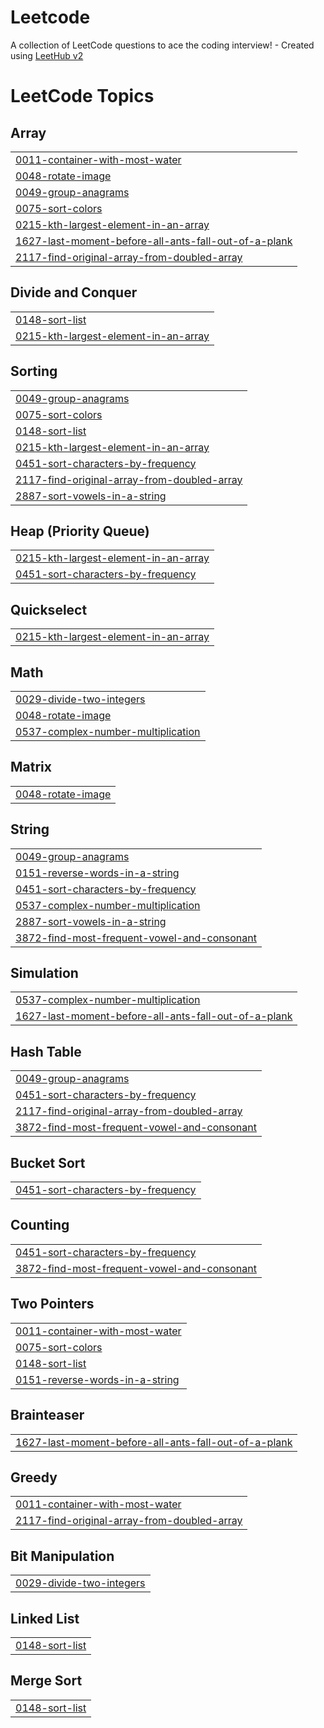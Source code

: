 # Leetcode
A collection of LeetCode questions to ace the coding interview! - Created using [LeetHub v2](https://github.com/arunbhardwaj/LeetHub-2.0)

<!---LeetCode Topics Start-->
# LeetCode Topics
## Array
|  |
| ------- |
| [0011-container-with-most-water](https://github.com/SRINIJA-PULLIPUDI/Leetcode/tree/master/0011-container-with-most-water) |
| [0048-rotate-image](https://github.com/SRINIJA-PULLIPUDI/Leetcode/tree/master/0048-rotate-image) |
| [0049-group-anagrams](https://github.com/SRINIJA-PULLIPUDI/Leetcode/tree/master/0049-group-anagrams) |
| [0075-sort-colors](https://github.com/SRINIJA-PULLIPUDI/Leetcode/tree/master/0075-sort-colors) |
| [0215-kth-largest-element-in-an-array](https://github.com/SRINIJA-PULLIPUDI/Leetcode/tree/master/0215-kth-largest-element-in-an-array) |
| [1627-last-moment-before-all-ants-fall-out-of-a-plank](https://github.com/SRINIJA-PULLIPUDI/Leetcode/tree/master/1627-last-moment-before-all-ants-fall-out-of-a-plank) |
| [2117-find-original-array-from-doubled-array](https://github.com/SRINIJA-PULLIPUDI/Leetcode/tree/master/2117-find-original-array-from-doubled-array) |
## Divide and Conquer
|  |
| ------- |
| [0148-sort-list](https://github.com/SRINIJA-PULLIPUDI/Leetcode/tree/master/0148-sort-list) |
| [0215-kth-largest-element-in-an-array](https://github.com/SRINIJA-PULLIPUDI/Leetcode/tree/master/0215-kth-largest-element-in-an-array) |
## Sorting
|  |
| ------- |
| [0049-group-anagrams](https://github.com/SRINIJA-PULLIPUDI/Leetcode/tree/master/0049-group-anagrams) |
| [0075-sort-colors](https://github.com/SRINIJA-PULLIPUDI/Leetcode/tree/master/0075-sort-colors) |
| [0148-sort-list](https://github.com/SRINIJA-PULLIPUDI/Leetcode/tree/master/0148-sort-list) |
| [0215-kth-largest-element-in-an-array](https://github.com/SRINIJA-PULLIPUDI/Leetcode/tree/master/0215-kth-largest-element-in-an-array) |
| [0451-sort-characters-by-frequency](https://github.com/SRINIJA-PULLIPUDI/Leetcode/tree/master/0451-sort-characters-by-frequency) |
| [2117-find-original-array-from-doubled-array](https://github.com/SRINIJA-PULLIPUDI/Leetcode/tree/master/2117-find-original-array-from-doubled-array) |
| [2887-sort-vowels-in-a-string](https://github.com/SRINIJA-PULLIPUDI/Leetcode/tree/master/2887-sort-vowels-in-a-string) |
## Heap (Priority Queue)
|  |
| ------- |
| [0215-kth-largest-element-in-an-array](https://github.com/SRINIJA-PULLIPUDI/Leetcode/tree/master/0215-kth-largest-element-in-an-array) |
| [0451-sort-characters-by-frequency](https://github.com/SRINIJA-PULLIPUDI/Leetcode/tree/master/0451-sort-characters-by-frequency) |
## Quickselect
|  |
| ------- |
| [0215-kth-largest-element-in-an-array](https://github.com/SRINIJA-PULLIPUDI/Leetcode/tree/master/0215-kth-largest-element-in-an-array) |
## Math
|  |
| ------- |
| [0029-divide-two-integers](https://github.com/SRINIJA-PULLIPUDI/Leetcode/tree/master/0029-divide-two-integers) |
| [0048-rotate-image](https://github.com/SRINIJA-PULLIPUDI/Leetcode/tree/master/0048-rotate-image) |
| [0537-complex-number-multiplication](https://github.com/SRINIJA-PULLIPUDI/Leetcode/tree/master/0537-complex-number-multiplication) |
## Matrix
|  |
| ------- |
| [0048-rotate-image](https://github.com/SRINIJA-PULLIPUDI/Leetcode/tree/master/0048-rotate-image) |
## String
|  |
| ------- |
| [0049-group-anagrams](https://github.com/SRINIJA-PULLIPUDI/Leetcode/tree/master/0049-group-anagrams) |
| [0151-reverse-words-in-a-string](https://github.com/SRINIJA-PULLIPUDI/Leetcode/tree/master/0151-reverse-words-in-a-string) |
| [0451-sort-characters-by-frequency](https://github.com/SRINIJA-PULLIPUDI/Leetcode/tree/master/0451-sort-characters-by-frequency) |
| [0537-complex-number-multiplication](https://github.com/SRINIJA-PULLIPUDI/Leetcode/tree/master/0537-complex-number-multiplication) |
| [2887-sort-vowels-in-a-string](https://github.com/SRINIJA-PULLIPUDI/Leetcode/tree/master/2887-sort-vowels-in-a-string) |
| [3872-find-most-frequent-vowel-and-consonant](https://github.com/SRINIJA-PULLIPUDI/Leetcode/tree/master/3872-find-most-frequent-vowel-and-consonant) |
## Simulation
|  |
| ------- |
| [0537-complex-number-multiplication](https://github.com/SRINIJA-PULLIPUDI/Leetcode/tree/master/0537-complex-number-multiplication) |
| [1627-last-moment-before-all-ants-fall-out-of-a-plank](https://github.com/SRINIJA-PULLIPUDI/Leetcode/tree/master/1627-last-moment-before-all-ants-fall-out-of-a-plank) |
## Hash Table
|  |
| ------- |
| [0049-group-anagrams](https://github.com/SRINIJA-PULLIPUDI/Leetcode/tree/master/0049-group-anagrams) |
| [0451-sort-characters-by-frequency](https://github.com/SRINIJA-PULLIPUDI/Leetcode/tree/master/0451-sort-characters-by-frequency) |
| [2117-find-original-array-from-doubled-array](https://github.com/SRINIJA-PULLIPUDI/Leetcode/tree/master/2117-find-original-array-from-doubled-array) |
| [3872-find-most-frequent-vowel-and-consonant](https://github.com/SRINIJA-PULLIPUDI/Leetcode/tree/master/3872-find-most-frequent-vowel-and-consonant) |
## Bucket Sort
|  |
| ------- |
| [0451-sort-characters-by-frequency](https://github.com/SRINIJA-PULLIPUDI/Leetcode/tree/master/0451-sort-characters-by-frequency) |
## Counting
|  |
| ------- |
| [0451-sort-characters-by-frequency](https://github.com/SRINIJA-PULLIPUDI/Leetcode/tree/master/0451-sort-characters-by-frequency) |
| [3872-find-most-frequent-vowel-and-consonant](https://github.com/SRINIJA-PULLIPUDI/Leetcode/tree/master/3872-find-most-frequent-vowel-and-consonant) |
## Two Pointers
|  |
| ------- |
| [0011-container-with-most-water](https://github.com/SRINIJA-PULLIPUDI/Leetcode/tree/master/0011-container-with-most-water) |
| [0075-sort-colors](https://github.com/SRINIJA-PULLIPUDI/Leetcode/tree/master/0075-sort-colors) |
| [0148-sort-list](https://github.com/SRINIJA-PULLIPUDI/Leetcode/tree/master/0148-sort-list) |
| [0151-reverse-words-in-a-string](https://github.com/SRINIJA-PULLIPUDI/Leetcode/tree/master/0151-reverse-words-in-a-string) |
## Brainteaser
|  |
| ------- |
| [1627-last-moment-before-all-ants-fall-out-of-a-plank](https://github.com/SRINIJA-PULLIPUDI/Leetcode/tree/master/1627-last-moment-before-all-ants-fall-out-of-a-plank) |
## Greedy
|  |
| ------- |
| [0011-container-with-most-water](https://github.com/SRINIJA-PULLIPUDI/Leetcode/tree/master/0011-container-with-most-water) |
| [2117-find-original-array-from-doubled-array](https://github.com/SRINIJA-PULLIPUDI/Leetcode/tree/master/2117-find-original-array-from-doubled-array) |
## Bit Manipulation
|  |
| ------- |
| [0029-divide-two-integers](https://github.com/SRINIJA-PULLIPUDI/Leetcode/tree/master/0029-divide-two-integers) |
## Linked List
|  |
| ------- |
| [0148-sort-list](https://github.com/SRINIJA-PULLIPUDI/Leetcode/tree/master/0148-sort-list) |
## Merge Sort
|  |
| ------- |
| [0148-sort-list](https://github.com/SRINIJA-PULLIPUDI/Leetcode/tree/master/0148-sort-list) |
<!---LeetCode Topics End-->